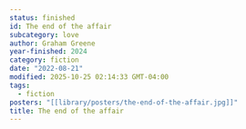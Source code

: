 ```yaml
---
status: finished
id: The end of the affair
subcategory: love
author: Graham Greene
year-finished: 2024
category: fiction
date: "2022-08-21"
modified: 2025-10-25 02:14:33 GMT-04:00
tags:
  - fiction
posters: "[[library/posters/the-end-of-the-affair.jpg]]"
title: The end of the affair
---
```

